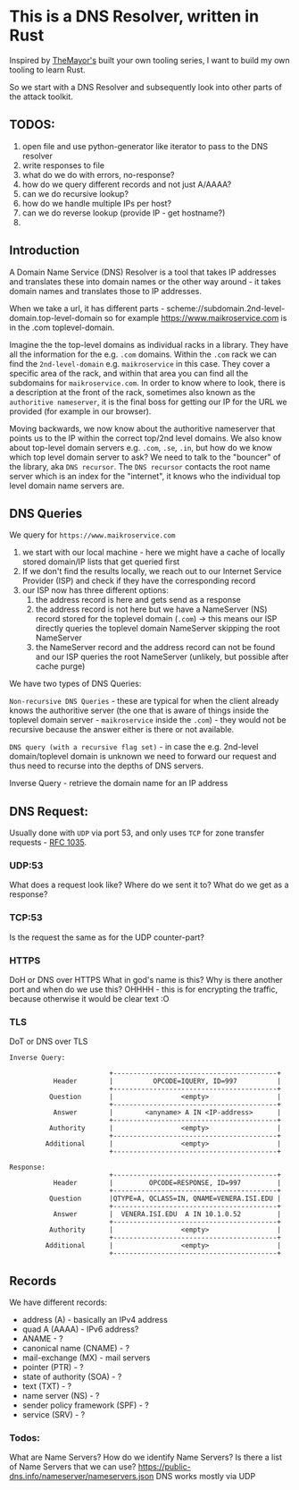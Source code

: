 # This is a DNS Resolver, written in Rust

Inspired by [TheMayor's](https://github.com/dievus) built your own tooling series, I want to build my own tooling to learn Rust.

So we start with a DNS Resolver and subsequently look into other parts of the attack toolkit.

## TODOS:

1. open file and use python-generator like iterator to pass to the DNS resolver
1. write responses to file
1. what do we do with errors, no-response?
1. how do we query different records and not just A/AAAA?
1. can we do recursive lookup?
1. how do we handle multiple IPs per host?
1. can we do reverse lookup (provide IP - get hostname?)
1.

## Introduction

A Domain Name Service (DNS) Resolver is a tool that takes IP addresses and translates these into domain names or the other way around - it takes domain names and translates those to IP addresses.

When we take a url, it has different parts - scheme://subdomain.2nd-level-domain.top-level-domain so for example https://www.maikroservice.com is in the .com toplevel-domain.

Imagine the the top-level domains as individual racks in a library. They have all the information for the e.g. `.com` domains. Within the `.com` rack we can find the `2nd-level-domain` e.g. `maikroservice` in this case. They cover a specific area of the rack, and within that area you can find all the subdomains for `maikroservice.com`. In order to know where to look, there is a description at the front of the rack, sometimes also known as the `authoritive nameserver`, it is the final boss for getting our IP for the URL we provided (for example in our browser).

Moving backwards, we now know about the authoritive nameserver that points us to the IP within the correct top/2nd level domains. We also know about top-level domain servers e.g. `.com`, `.se`, `.in`, but how do we know which top level domain server to ask? We need to talk to the "bouncer" of the library, aka `DNS recursor`. The `DNS recursor` contacts the root name server which is an index for the "internet", it knows who the individual top level domain name servers are.

## DNS Queries

We query for `https://www.maikroservice.com`

1. we start with our local machine - here we might have a cache of locally stored domain/IP lists that get queried first
2. If we don't find the results locally, we reach out to our Internet Service Provider (ISP) and check if they have the corresponding record
3. our ISP now has three different options:
   1. the address record is here and gets send as a response
   2. the address record is not here but we have a NameServer (NS) record stored for the toplevel domain (`.com`) -> this means our ISP directly queries the toplevel domain NameServer skipping the root NameServer
   3. the NameServer record and the address record can not be found and our ISP queries the root NameServer (unlikely, but possible after cache purge)

We have two types of DNS Queries:

`Non-recursive DNS Queries` - these are typical for when the client already knows the authoritive server (the one that is aware of things inside the toplevel domain server - `maikroservice` inside the `.com`) - they would not be recursive because the answer either is there or not available.

`DNS query (with a recursive flag set)` - in case the e.g. 2nd-level domain/toplevel domain is unknown we need to forward our request and thus need to recurse into the depths of DNS servers.

Inverse Query - retrieve the domain name for an IP address

## DNS Request:

Usually done with `UDP` via port 53, and only uses `TCP` for zone transfer requests - [RFC 1035](https://www.rfc-editor.org/rfc/rfc1035).

### UDP:53

What does a request look like? Where do we sent it to? What do we get as a response?

### TCP:53

Is the request the same as for the UDP counter-part?

### HTTPS

DoH or DNS over HTTPS
What in god's name is this? Why is there another port and when do we use this?
OHHHH - this is for encrypting the traffic, because otherwise it would be clear text :O

### TLS

DoT or DNS over TLS

```text
Inverse Query:

                         +-----------------------------------------+
           Header        |          OPCODE=IQUERY, ID=997          |
                         +-----------------------------------------+
          Question       |                 <empty>                 |
                         +-----------------------------------------+
           Answer        |        <anyname> A IN <IP-address>      |
                         +-----------------------------------------+
          Authority      |                 <empty>                 |
                         +-----------------------------------------+
         Additional      |                 <empty>                 |
                         +-----------------------------------------+
```

```text
Response:
                         +-----------------------------------------+
           Header        |         OPCODE=RESPONSE, ID=997         |
                         +-----------------------------------------+
          Question       |QTYPE=A, QCLASS=IN, QNAME=VENERA.ISI.EDU |
                         +-----------------------------------------+
           Answer        |  VENERA.ISI.EDU  A IN 10.1.0.52         |
                         +-----------------------------------------+
          Authority      |                 <empty>                 |
                         +-----------------------------------------+
         Additional      |                 <empty>                 |
                         +-----------------------------------------+
```

## Records

We have different records:

- address (A) - basically an IPv4 address
- quad A (AAAA) - IPv6 address?
- ANAME - ?
- canonical name (CNAME) - ?
- mail-exchange (MX) - mail servers
- pointer (PTR) - ?
- state of authority (SOA) - ?
- text (TXT) - ?
- name server (NS) - ?
- sender policy framework (SPF) - ?
- service (SRV) - ?

### Todos:

What are Name Servers?
How do we identify Name Servers?
Is there a list of Name Servers that we can use? https://public-dns.info/nameserver/nameservers.json
DNS works mostly via UDP

